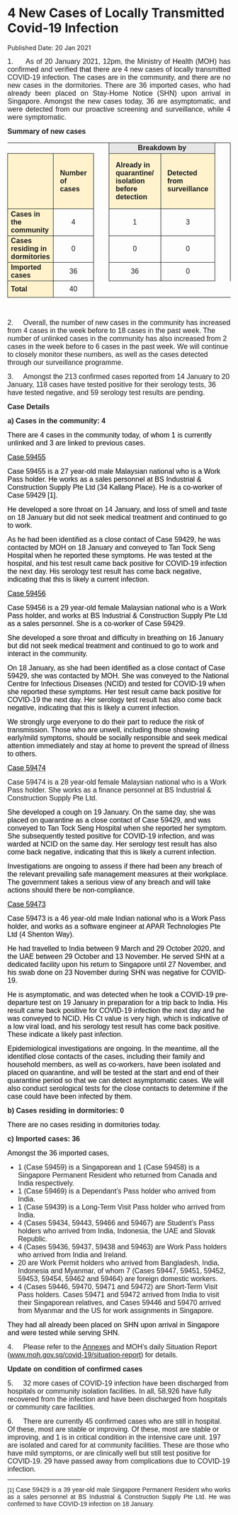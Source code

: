 <html>
    <meta http-equiv="Content-Type" content="text/html; charset=utf-8"/>
    <meta charset="utf-8"/>
    <title>4 New Cases of Locally Transmitted Covid-19 Infection</title>
    <body><h1>4 New Cases of Locally Transmitted Covid-19 Infection</h1>
    <p>Published Date: 20 Jan 2021</p> <p style="text-align: justify;"><span style="font-size: 16px;"><span style="font-family: Arial;"><span style="font-size: 16px; font-family: Arial;">1.&nbsp; &nbsp; &nbsp;As of 20 January 2021, 12pm, </span><span style="font-size: 16px; font-family: Arial;">the Ministry of Health (MOH) has confirmed and verified </span><span style="color: black; font-size: 16px; font-family: Arial;">that </span><span style="font-size: 16px; font-family: Arial;">there are 4 new cases of locally transmitted COVID-19 infection. </span>The cases are in the community, and there are no new cases in the dormitories. There are 36 imported cases, who had already been placed on Stay-Home Notice (SHN) upon arrival in Singapore. Amongst the new cases today, 36 are asymptomatic, and were detected from our proactive screening and surveillance, while 4 were symptomatic.</span></span></p> <p style="margin-left: 0cm; text-align: justify;"><span style="font-size: 16px; font-family: Arial;"><strong>Summary of new cases</strong></span></p> <table border="1" cellspacing="0" cellpadding="0" width="605" style="margin-left: -0.25pt; border: none;"> <tbody><tr style="height: 17.95pt;"> <td width="129" style="height: 17.95pt; width: 96.95pt; padding: 0cm 5.4pt; border-top: none; border-right: none; border-left: none; border-bottom-style: solid; text-align: left;"> <p align="right" style="margin: 0cm 5.65pt 0.0001pt; text-align: right;"><span style="font-size: 16px; font-family: Arial;">&nbsp;</span></p> </td> <td width="60" style="height: 17.95pt; width: 44.9pt; padding: 0cm 5.4pt; border-top: none; border-right: none; border-left: none; border-bottom-style: solid; text-align: left;"> <p style="margin: 0cm 5.65pt 0.0001pt;"><span style="font-size: 16px; font-family: Arial;">&nbsp;</span></p> </td> <td width="16" valign="top" style="height: 17.95pt; width: 11.8pt; padding: 0cm 5.4pt; border-top: none; border-bottom: none; border-left: none; border-right-style: solid; text-align: left;"> <p style="margin: 0cm 5.65pt 0.0001pt;"><span style="font-size: 16px; font-family: Arial;">&nbsp;</span></p> </td> <td width="192" colspan="2" style="background: rgb(231, 230, 230); height: 17.95pt; width: 144pt; padding: 0cm 5.4pt; border-left: none; border-top-style: solid; border-right-style: solid; border-bottom-style: solid; text-align: left;"> <p align="center" style="margin: 0cm 5.65pt 0.0001pt; text-align: center;"><span style="font-size: 16px; font-family: Arial;"><strong>Breakdown by</strong></span></p> </td> <td width="16" valign="top" style="height: 17.95pt; width: 11.8pt; padding: 0cm 5.4pt; border-top: none; border-bottom: none; border-left: none; border-right-style: solid; text-align: left;"> <p style="margin: 0cm 5.65pt 0.0001pt;"><span style="font-size: 16px; font-family: Arial;">&nbsp;</span></p> </td> <td width="192" colspan="2" style="background: rgb(231, 230, 230); height: 17.95pt; width: 144pt; padding: 0cm 5.4pt; border-left: none; border-top-style: solid; border-right-style: solid; border-bottom-style: solid; text-align: left;"> <p align="center" style="margin: 0cm 5.65pt 0.0001pt; text-align: center;"><span style="font-size: 16px; font-family: Arial;"><strong>Breakdown by</strong></span></p> </td> </tr> <tr style="height: 94pt;"> <td width="129" style="background: rgb(255, 242, 204); height: 94pt; width: 96.95pt; padding: 0cm 5.4pt; border-top: none; border-right-style: solid; border-bottom-style: solid; border-left-style: solid; text-align: left;"> <p align="right" style="margin: 0cm 5.65pt 0.0001pt; text-align: right;"><span style="font-size: 16px; font-family: Arial;">&nbsp;</span></p> </td> <td width="60" style="background: rgb(255, 242, 204); height: 94pt; width: 44.9pt; padding: 0cm 5.4pt; border-top: none; border-left: none; border-right-style: solid; border-bottom-style: solid; text-align: left;"> <p style="margin: 0cm 5.65pt 0.0001pt;"><span style="font-size: 16px; font-family: Arial;"><strong>Number of cases</strong></span></p> </td> <td width="16" valign="top" style="height: 94pt; width: 11.8pt; padding: 0cm 5.4pt; border-top: none; border-bottom: none; border-left: none; border-right-style: solid; text-align: left;"> <p style="margin: 0cm 5.65pt 0.0001pt;"><span style="font-size: 16px; font-family: Arial;">&nbsp;</span></p> </td> <td width="96" style="background: rgb(255, 242, 204); height: 94pt; width: 72pt; padding: 0cm 5.4pt; border-top: none; border-left: none; border-right-style: solid; border-bottom-style: solid; text-align: left;"> <p style="margin: 0cm 5.65pt 0.0001pt;"><span style="font-size: 16px; font-family: Arial;"><strong>Already in quarantine/ isolation before detection</strong></span></p> </td> <td width="96" style="background: rgb(255, 242, 204); height: 94pt; width: 72pt; padding: 0cm 5.4pt; border-left: none; border-top-style: solid; border-right-style: solid; border-bottom-style: solid; text-align: left;"> <p style="margin: 0cm 5.65pt 0.0001pt;"><span style="font-size: 16px; font-family: Arial;"><strong>Detected from surveillance</strong></span></p> </td> <td width="16" valign="top" style="height: 94pt; width: 11.8pt; padding: 0cm 5.4pt; border-top: none; border-bottom: none; border-left: none; border-right-style: solid; text-align: left;"> <p style="margin: 0cm 5.65pt 0.0001pt;"><span style="font-size: 16px; font-family: Arial;">&nbsp;</span></p> </td> <td width="96" style="background: rgb(255, 242, 204); height: 94pt; width: 72pt; padding: 0cm 5.4pt; border-top: none; border-left: none; border-right-style: solid; border-bottom-style: solid; text-align: left;"> <p style="margin: 0cm 5.65pt 0.0001pt;"><span style="font-size: 16px; font-family: Arial;"><strong>Symptomatic</strong></span></p> </td> <td width="96" style="background: rgb(255, 242, 204); height: 94pt; width: 72pt; padding: 0cm 5.4pt; border-left: none; border-top-style: solid; border-right-style: solid; border-bottom-style: solid; text-align: left;"> <p style="margin: 0cm 5.65pt 0.0001pt;"><span style="font-size: 16px; font-family: Arial;"><strong>Asymptomatic</strong></span></p> </td> </tr> <tr style="height: 27.3pt;"> <td width="129" style="background: rgb(255, 242, 204); height: 27.3pt; width: 96.95pt; padding: 0cm 5.4pt; border-top: none; border-right-style: solid; border-bottom-style: solid; border-left-style: solid; text-align: left;"> <p style="margin: 2pt 0cm;"><span style="font-size: 16px; font-family: Arial;"><strong>Cases in the community</strong></span></p> </td> <td width="60" style="height: 27.3pt; width: 44.9pt; padding: 0cm 5.4pt; border-top: none; border-left: none; border-right-style: solid; border-bottom-style: solid; text-align: left;"> <p align="center" style="margin: 2pt 0cm; text-align: center;"><span style="font-size: 16px; font-family: Arial;">4</span></p> </td> <td width="16" valign="top" style="height: 27.3pt; width: 11.8pt; padding: 0cm 5.4pt; border-top: none; border-bottom: none; border-left: none; border-right-style: solid; text-align: left;"> <p align="center" style="margin: 2pt 0cm; text-align: center;"><span style="font-size: 16px; font-family: Arial;">&nbsp;</span></p> </td> <td width="96" style="height: 27.3pt; width: 72pt; padding: 0cm 5.4pt; border-top: none; border-left: none; border-right-style: solid; border-bottom-style: solid; text-align: left;"> <p align="center" style="margin: 2pt 0cm; text-align: center;"><span style="font-size: 16px; font-family: Arial;">1</span></p> </td> <td width="96" style="height: 27.3pt; width: 72pt; padding: 0cm 5.4pt; border-top: none; border-left: none; border-right-style: solid; border-bottom-style: solid; text-align: left;"> <p align="center" style="margin: 2pt 0cm; text-align: center;"><span style="font-size: 16px; font-family: Arial;">3</span></p> </td> <td width="16" valign="top" style="height: 27.3pt; width: 11.8pt; padding: 0cm 5.4pt; border-top: none; border-bottom: none; border-left: none; border-right-style: solid; text-align: left;"> <p align="center" style="margin: 2pt 0cm; text-align: center;"><span style="font-size: 16px; font-family: Arial;">&nbsp;</span></p> </td> <td width="96" style="height: 27.3pt; width: 72pt; padding: 0cm 5.4pt; border-top: none; border-left: none; border-right-style: solid; border-bottom-style: solid; text-align: left;"> <p align="center" style="margin: 2pt 0cm; text-align: center;"><span style="font-size: 16px; font-family: Arial;">3</span></p> </td> <td width="96" style="height: 27.3pt; width: 72pt; padding: 0cm 5.4pt; border-top: none; border-left: none; border-right-style: solid; border-bottom-style: solid; text-align: left;"> <p align="center" style="margin: 2pt 0cm; text-align: center;"><span style="font-size: 16px; font-family: Arial;">1</span></p> </td> </tr> <tr style="height: 27.3pt;"> <td width="129" style="background: rgb(255, 242, 204); height: 27.3pt; width: 96.95pt; padding: 0cm 5.4pt; border-top: none; border-right-style: solid; border-bottom-style: solid; border-left-style: solid; text-align: left;"> <p style="margin: 2pt 0cm;"><span style="font-size: 16px; font-family: Arial;"><strong>Cases residing in dormitories</strong></span></p> </td> <td width="60" style="height: 27.3pt; width: 44.9pt; padding: 0cm 5.4pt; border-top: none; border-left: none; border-right-style: solid; border-bottom-style: solid; text-align: left;"> <p align="center" style="margin: 2pt 0cm; text-align: center;"><span style="font-size: 16px; font-family: Arial;">0</span></p> </td> <td width="16" valign="top" style="height: 27.3pt; width: 11.8pt; padding: 0cm 5.4pt; border-top: none; border-bottom: none; border-left: none; border-right-style: solid; text-align: left;"> <p align="center" style="margin: 2pt 0cm; text-align: center;"><span style="font-size: 16px; font-family: Arial;">&nbsp;</span></p> </td> <td width="96" style="height: 27.3pt; width: 72pt; padding: 0cm 5.4pt; border-top: none; border-left: none; border-right-style: solid; border-bottom-style: solid; text-align: left;"> <p align="center" style="margin: 2pt 0cm; text-align: center;"><span style="font-size: 16px; font-family: Arial;">0</span></p> </td> <td width="96" style="height: 27.3pt; width: 72pt; padding: 0cm 5.4pt; border-top: none; border-left: none; border-right-style: solid; border-bottom-style: solid; text-align: left;"> <p align="center" style="margin: 2pt 0cm; text-align: center;"><span style="font-size: 16px; font-family: Arial;">0</span></p> </td> <td width="16" valign="top" style="height: 27.3pt; width: 11.8pt; padding: 0cm 5.4pt; border-top: none; border-bottom: none; border-left: none; border-right-style: solid; text-align: left;"> <p align="center" style="margin: 2pt 0cm; text-align: center;"><span style="font-size: 16px; font-family: Arial;">&nbsp;</span></p> </td> <td width="96" style="height: 27.3pt; width: 72pt; padding: 0cm 5.4pt; border-top: none; border-left: none; border-right-style: solid; border-bottom-style: solid; text-align: left;"> <p align="center" style="margin: 2pt 0cm; text-align: center;"><span style="font-size: 16px; font-family: Arial;">0</span></p> </td> <td width="96" style="height: 27.3pt; width: 72pt; padding: 0cm 5.4pt; border-top: none; border-left: none; border-right-style: solid; border-bottom-style: solid; text-align: left;"> <p align="center" style="margin: 2pt 0cm; text-align: center;"><span style="font-size: 16px; font-family: Arial;">0</span></p> </td> </tr> <tr style="height: 27.3pt;"> <td width="129" style="background: rgb(255, 242, 204); height: 27.3pt; width: 96.95pt; padding: 0cm 5.4pt; border-top: none; border-right-style: solid; border-bottom-style: solid; border-left-style: solid; text-align: left;"> <p style="margin: 2pt 0cm;"><span style="font-size: 16px; font-family: Arial;"><strong>Imported cases</strong></span></p> </td> <td width="60" style="height: 27.3pt; width: 44.9pt; padding: 0cm 5.4pt; border-top: none; border-left: none; border-right-style: solid; border-bottom-style: solid; text-align: left;"> <p align="center" style="margin: 2pt 0cm; text-align: center;"><span style="font-size: 16px; font-family: Arial;">36</span></p> </td> <td width="16" valign="top" style="height: 27.3pt; width: 11.8pt; padding: 0cm 5.4pt; border-top: none; border-bottom: none; border-left: none; border-right-style: solid; text-align: left;"> <p align="center" style="margin: 2pt 0cm; text-align: center;"><span style="font-size: 16px; font-family: Arial;">&nbsp;</span></p> </td> <td width="96" style="height: 27.3pt; width: 72pt; padding: 0cm 5.4pt; border-top: none; border-left: none; border-right-style: solid; border-bottom-style: solid; text-align: left;"> <p align="center" style="margin: 2pt 0cm; text-align: center;"><span style="font-size: 16px; font-family: Arial;">36</span></p> </td> <td width="96" style="height: 27.3pt; width: 72pt; padding: 0cm 5.4pt; border-top: none; border-left: none; border-right-style: solid; border-bottom-style: solid; text-align: left;"> <p align="center" style="margin: 2pt 0cm; text-align: center;"><span style="font-size: 16px; font-family: Arial;">0</span></p> </td> <td width="16" valign="top" style="height: 27.3pt; width: 11.8pt; padding: 0cm 5.4pt; border-top: none; border-bottom: none; border-left: none; border-right-style: solid; text-align: left;"> <p align="center" style="margin: 2pt 0cm; text-align: center;"><span style="font-size: 16px; font-family: Arial;">&nbsp;</span></p> </td> <td width="96" style="height: 27.3pt; width: 72pt; padding: 0cm 5.4pt; border-top: none; border-left: none; border-right-style: solid; border-bottom-style: solid; text-align: left;"> <p align="center" style="margin: 2pt 0cm; text-align: center;"><span style="font-size: 16px; font-family: Arial;">1</span></p> </td> <td width="96" style="height: 27.3pt; width: 72pt; padding: 0cm 5.4pt; border-top: none; border-left: none; border-right-style: solid; border-bottom-style: solid; text-align: left;"> <p align="center" style="margin: 2pt 0cm; text-align: center;"><span style="font-size: 16px; font-family: Arial;">35</span></p> </td> </tr> <tr style="height: 27.3pt;"> <td width="129" style="background: rgb(255, 242, 204); height: 27.3pt; width: 96.95pt; padding: 0cm 5.4pt; border-top: none; border-right-style: solid; border-bottom-style: solid; border-left-style: solid; text-align: left;"> <p style="margin: 2pt 0cm;"><span style="font-size: 16px; font-family: Arial;"><strong>Total</strong></span></p> </td> <td width="60" style="height: 27.3pt; width: 44.9pt; padding: 0cm 5.4pt; border-top: none; border-left: none; border-right-style: solid; border-bottom-style: solid; text-align: left;"> <p align="center" style="margin: 2pt 0cm; text-align: center;"><span style="font-size: 16px; font-family: Arial;">40</span></p> </td> <td width="16" valign="top" style="height: 27.3pt; width: 11.8pt; padding: 0cm 5.4pt; border: none; text-align: left;"> <p align="center" style="margin: 2pt 0cm; text-align: center;"><span style="font-size: 16px; font-family: Arial;">&nbsp;</span></p> </td> <td width="96" style="height: 27.3pt; width: 72pt; padding: 0cm 5.4pt; border: none; text-align: left;"> <p align="center" style="margin: 2pt 0cm; text-align: center;"><span style="font-size: 16px; font-family: Arial;">&nbsp;</span></p> </td> <td width="96" style="height: 27.3pt; width: 72pt; padding: 0cm 5.4pt; border: none; text-align: left;"> <p align="center" style="margin: 2pt 0cm; text-align: center;"><span style="font-size: 16px; font-family: Arial;">&nbsp;</span></p> </td> <td width="16" valign="top" style="height: 27.3pt; width: 11.8pt; padding: 0cm 5.4pt; border: none; text-align: left;"> <p align="center" style="margin: 2pt 0cm; text-align: center;"><span style="font-size: 16px; font-family: Arial;">&nbsp;</span></p> </td> <td width="96" style="height: 27.3pt; width: 72pt; padding: 0cm 5.4pt; border: none; text-align: left;"> <p align="center" style="margin: 2pt 0cm; text-align: center;"><span style="font-size: 16px; font-family: Arial;">&nbsp;</span></p> </td> <td width="96" style="height: 27.3pt; width: 72pt; padding: 0cm 5.4pt; border: none; text-align: left;"> <p align="center" style="margin: 2pt 0cm; text-align: center;"><span style="font-size: 16px; font-family: Arial;">&nbsp;</span></p> </td> </tr> </tbody></table> <p style="margin-left: 0cm; text-align: justify;"><span style="font-size: 16px; font-family: Arial;">&nbsp;</span></p> <p><span style="font-size: 16px; font-family: Arial;">2.&nbsp; &nbsp; &nbsp;Overall, the number of new cases in the community has increased from 4 cases in the week before to 18 cases in the past week. The number of unlinked cases in the community has also increased from 2 cases in the week before to 6 cases in the past week.&nbsp;</span><span style="font-size: 16px; font-family: Arial;">We will continue to closely monitor these numbers, as well as the cases detected through our surveillance programme.</span></p><p><span style="font-size: 16px; font-family: Arial;"><span style="font-size: 16px;">3.&nbsp; &nbsp; &nbsp;</span><span style="font-size: 16px;">Amongst the 213 confirmed cases reported from 14 January to 20 January, 118 cases have tested positive for their serology tests, 36 have tested negative, and 59 serology test results are pending.</span></span></p><p><p><span style="font-size: 16px; font-family: Arial;"><strong>Case Details</strong></span></p><p><span style="font-size: 16px; font-family: Arial;"><strong>a) Cases in the community: 4</strong></span></p><p><span style="font-size: 16px; font-family: Arial;"><span style="color: windowtext; font-size: 16px;">There are 4 cases in the community today, of whom 1 is currently unlinked and 3 are linked to previous cases.</span><br></span></p><p><span style="font-size: 16px; font-family: Arial;"><u><span style="color: windowtext;">Case 59455</span></u><br></span></p><p><span style="font-size: 16px; font-family: Arial;"><span style="color: windowtext; font-size: 16px;">Case 59455 is a 27 year-old male Malaysian national who is a Work Pass holder. He works as a sales personnel at BS Industrial &amp; Construction Supply Pte Ltd (34 Kallang Place). He is a co-worker of Case 59429&nbsp;</span><span style="color: windowtext; font-size: 16px;">[1]</span><span style="color: windowtext; font-size: 16px;">.</span><br></span></p><p><span style="font-size: 16px; font-family: Arial;"><span style="color: windowtext; font-size: 16px;">He developed a sore throat on 14 January, and loss of smell and taste on 18 January but did not seek medical treatment and continued to go to work.</span><br></span></p><p><span style="font-size: 16px; font-family: Arial;"><span style="color: windowtext; font-size: 16px;">As he had been identified as a close contact of Case </span><span style="color: windowtext; font-size: 16px;">59429</span><span style="color: windowtext; font-size: 16px;">, he was contacted by MOH on 18 January and conveyed to Tan Tock Seng Hospital when he reported these symptoms. He was tested at the hospital, and his </span><span style="color: windowtext; font-size: 16px;">test result came back positive for COVID-19 infection the next day. His serology test result has come back negative, indicating that this is likely a current infection.</span><br></span></p><p><span style="font-size: 16px; font-family: Arial;"><u><span style="color: windowtext;">Case 59456</span></u><br></span></p><p><span style="font-size: 16px; font-family: Arial;"><span style="color: windowtext; font-size: 16px;">Case 59456 is a 29 year-old female Malaysian national who is a Work Pass holder, and works at BS Industrial &amp; Construction Supply Pte Ltd as a sales personnel. She is a co-worker of Case 59429.</span><br></span></p><p><span style="font-size: 16px; font-family: Arial;"><span style="color: windowtext; font-size: 16px;">She developed a sore throat and difficulty in breathing on 16 January </span><span style="color: windowtext; font-size: 16px;">but did not seek medical treatment and continued to go to work and interact in the community.</span><br></span></p><p><span style="font-size: 16px; font-family: Arial;"><span style="color: windowtext; font-size: 16px;">On 18 January, as she had been </span><span style="color: windowtext; font-size: 16px;">identified as </span><span style="color: windowtext; font-size: 16px;">a close contact of Case </span><span style="color: windowtext; font-size: 16px;">59429</span><span style="color: windowtext; font-size: 16px;">, she was contacted by MOH. She was conveyed to the </span><span style="color: windowtext; font-size: 16px;">National Centre for Infectious Diseases (NCID) </span><span style="color: windowtext; font-size: 16px;">and tested for COVID-19 when she reported these symptoms. Her test result came back positive for COVID-19 the next day. </span><span style="color: windowtext; font-size: 16px;">Her serology test result has also come back negative, indicating that this is likely a current infection.</span><br></span></p><p><span style="font-size: 16px; font-family: Arial;"><span style="color: windowtext; font-size: 16px;">We strongly urge everyone to do their part to reduce the risk of transmission. Those who are unwell, including those showing early/mild symptoms, should be socially responsible and seek medical attention immediately and stay at home to prevent the spread of illness to others.</span><br></span></p><p><span style="font-size: 16px; font-family: Arial;"><u><span style="color: windowtext;">Case 59474</span></u><br></span></p><p><span style="font-size: 16px; font-family: Arial;"><span style="font-size: 16px;">Case 59474 is a 28 year-old female Malaysian national who is a Work Pass holder. She works as a finance personnel at BS Industrial &amp; Construction Supply Pte Ltd.</span><br></span></p><p><span style="font-size: 16px; font-family: Arial;"><span style="color: windowtext; font-size: 16px;">She developed a cough on 19 January</span><span style="color: windowtext; font-size: 16px;">. On the same day, she was placed on quarantine as a close contact of Case </span><span style="color: windowtext; font-size: 16px;">59429, and was conveyed to Tan Tock Seng Hospital when she reported her symptom. She subsequently tested positive for COVID-19 infection, and was warded at NCID on the same day. Her serology test result has also come back negative, indicating that this is likely a current infection.</span><br></span></p><p><span style="font-size: 16px; font-family: Arial;"><span style="color: windowtext; font-size: 16px;">Investigations are ongoing to assess if there had been any breach of the relevant prevailing safe management measures at their workplace. </span><span style="color: windowtext; font-size: 16px;">The government takes a serious view of any breach and will take actions should there be non-compliance.</span><br></span></p><p><span style="font-size: 16px; font-family: Arial;"><u><span style="color: windowtext;">Case 59473</span></u><br></span></p><p><span style="font-size: 16px; font-family: Arial;"><span style="color: windowtext; font-size: 16px;">Case 59473 is a 46 year-old male Indian national who is a Work Pass holder, and works as a software engineer at APAR Technologies Pte Ltd (4 Shenton Way).</span><br></span></p><p><span style="font-size: 16px; font-family: Arial;"><span style="color: windowtext; font-size: 16px;">He had travelled to India between 9 March and 29 October 2020, and the UAE between 29 October and 13 November. He served SHN at a dedicated facility upon his return to Singapore until 27 November, and his swab done on 23 November during SHN was negative for COVID- 19.</span><br></span></p><p><span style="font-size: 16px; font-family: Arial;"><span style="color: windowtext; font-size: 16px;">He is asymptomatic, and was detected when he took a COVID-19 pre-departure test on 19 January in preparation for a trip back to India. His result came back positive for COVID-19 infection the next day and he was conveyed to NCID. His Ct value is very high, which is indicative of a low viral load, and his serology test result has come back positive. These indicate a likely past infection.</span><br></span></p><p><span style="font-size: 16px; font-family: Arial;"><span style="color: windowtext; font-size: 16px;">Epidemiological investigations are ongoing. In the meantime, all the identified close contacts of the cases, including their family and household members, as well as co-workers, have been isolated and placed on quarantine, and will be tested at the start and end of their quarantine period so that we can detect asymptomatic cases. We will also conduct serological tests for the close contacts to determine if the case could have been infected by them.</span><br></span></p><p><span style="font-size: 16px; font-family: Arial;"><strong>b) Cases residing in dormitories: 0</strong></span></p><p><span style="font-size: 16px; font-family: Arial;"><span style="color: windowtext;">There are no cases residing in dormitories today.</span></span></p><p><span style="font-size: 16px; font-family: Arial;"><strong>c) Imported cases: 36</strong></span></p><p><span style="font-size: 16px; font-family: Arial;"><span style="color: windowtext; font-size: 16px;">Amongst the 36 imported cases,</span><br></span></p></p><ul><li><span style="font-size: 16px; font-family: Arial;">1 (Case 59459) is a Singaporean and 1 (Case 59458) is a Singapore Permanent Resident who returned from Canada and India respectively.<br></span></li><li><span style="font-size: 16px; font-family: Arial;">1 (Case 59469) is a Dependant’s Pass holder who arrived from India.</span></li><li><span style="font-size: 16px; font-family: Arial;">1 (Case 59439) is a Long-Term Visit Pass holder who arrived from India.</span></li><li><span style="font-size: 16px; font-family: Arial;">4 (Cases 59434, 59443, 59466 and 59467) are Student’s Pass holders who arrived from India, Indonesia, the UAE and Slovak Republic.</span></li><li><span style="font-size: 16px; font-family: Arial;">4 (Cases 59436, 59437, 59438 and 59463) are Work Pass holders who arrived from India and Ireland.</span></li><li><span style="font-size: 16px; font-family: Arial;">20 are Work Permit holders who arrived from Bangladesh, India, Indonesia and Myanmar, of whom 7 (Cases 59447, 59451, 59452, 59453, 59454, 59462 and 59464) are foreign domestic workers.</span></li><li><span style="font-size: 16px; font-family: Arial;">4 (Cases 59446, 59470, 59471 and 59472) are Short-Term Visit Pass holders. Cases 59471 and 59472 arrived from India to visit their Singaporean relatives, and Cases 59446 and 59470 arrived from Myanmar and the US for work assignments in Singapore.</span></li></ul><p><p><span style="font-size: 16px; font-family: Arial;"><span style="color: windowtext; font-size: 16px;">They had all already </span><span style="color: windowtext; font-size: 16px;">been placed on SHN upon arrival in Singapore and were tested while serving SHN.</span><br></span></p><p><span style="font-size: 16px; font-family: Arial;">4.&nbsp; &nbsp; &nbsp;Please refer to the <a href="/docs/librariesprovider5/default-document-library/annexesb7ee28969b5b4832b62eace8f6be14ed.pdf?sfvrsn=ca416875_0" title="Annexes">Annexes</a>&nbsp;and MOH’s daily Situation Report (<a href="http://www.moh.gov.sg/covid-19/situation-report">www.moh.gov.sg/covid-19/situation-report</a>) for details.</span></p></p><p><p><span style="font-size: 16px; font-family: Arial;"><strong>Update on condition of confirmed cases</strong><br></span></p></p><p><span style="font-size: 16px; font-family: Arial;">5.&nbsp; &nbsp; &nbsp;32 more cases of COVID-19 infection have been discharged from hospitals or community isolation facilities. In all, 58,926 have fully recovered from the infection and have been discharged from hospitals or community care facilities. </span></p> <p><span style="font-size: 16px; font-family: Arial;">6.&nbsp; &nbsp; &nbsp;</span><span style="font-size: 16px; font-family: Arial;">There are currently 45 confirmed cases who are still in hospital. Of these, most are stable or improving. Of these, most are stable or improving, and 1 is in critical condition in the intensive care unit. 197 are isolated and cared for at community facilities. These are those who have mild symptoms, or are clinically well but still test positive for COVID-19. 29 have passed away from complications due to COVID-19 infection.</span></p><div> <hr align="left" size="1" width="33%"> <div id="ftn1"> <p style="text-align: justify;"><span style="font-family: Arial, sans-serif;"><span style="font-size: 13.3333px;">[1]&nbsp;</span>Case 59429 is a 39 year-old male Singapore Permanent Resident who works as a sales personnel at BS Industrial &amp; Construction Supply Pte Ltd. He was confirmed to have COVID-19 infection on 18 January.</span></p> </div> </div></body>
</html>